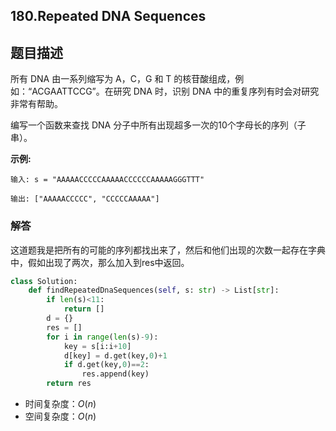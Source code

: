 ## 180.Repeated DNA Sequences

## 题目描述

所有 DNA 由一系列缩写为 A，C，G 和 T 的核苷酸组成，例如：“ACGAATTCCG”。在研究 DNA 时，识别 DNA 中的重复序列有时会对研究非常有帮助。

编写一个函数来查找 DNA 分子中所有出现超多一次的10个字母长的序列（子串）。

**示例:**

```
输入: s = "AAAAACCCCCAAAAACCCCCCAAAAAGGGTTT"

输出: ["AAAAACCCCC", "CCCCCAAAAA"]
```

### 解答

​	这道题我是把所有的可能的序列都找出来了，然后和他们出现的次数一起存在字典中，假如出现了两次，那么加入到res中返回。

```python
class Solution:
    def findRepeatedDnaSequences(self, s: str) -> List[str]:
        if len(s)<11:
            return []
        d = {}
        res = []
        for i in range(len(s)-9):
            key = s[i:i+10]
            d[key] = d.get(key,0)+1
            if d.get(key,0)==2:
                res.append(key)
        return res                
```

- 时间复杂度：$O(n)$
- 空间复杂度：$O(n)​$